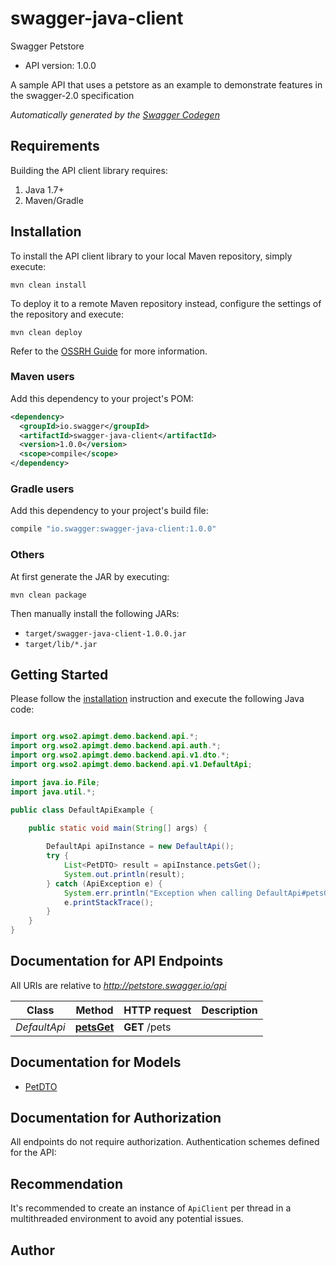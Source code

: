 # swagger-java-client

Swagger Petstore
- API version: 1.0.0

A sample API that uses a petstore as an example to demonstrate features in the swagger-2.0 specification


*Automatically generated by the [Swagger Codegen](https://github.com/swagger-api/swagger-codegen)*


## Requirements

Building the API client library requires:
1. Java 1.7+
2. Maven/Gradle

## Installation

To install the API client library to your local Maven repository, simply execute:

```shell
mvn clean install
```

To deploy it to a remote Maven repository instead, configure the settings of the repository and execute:

```shell
mvn clean deploy
```

Refer to the [OSSRH Guide](http://central.sonatype.org/pages/ossrh-guide.html) for more information.

### Maven users

Add this dependency to your project's POM:

```xml
<dependency>
  <groupId>io.swagger</groupId>
  <artifactId>swagger-java-client</artifactId>
  <version>1.0.0</version>
  <scope>compile</scope>
</dependency>
```

### Gradle users

Add this dependency to your project's build file:

```groovy
compile "io.swagger:swagger-java-client:1.0.0"
```

### Others

At first generate the JAR by executing:

```shell
mvn clean package
```

Then manually install the following JARs:

* `target/swagger-java-client-1.0.0.jar`
* `target/lib/*.jar`

## Getting Started

Please follow the [installation](#installation) instruction and execute the following Java code:

```java

import org.wso2.apimgt.demo.backend.api.*;
import org.wso2.apimgt.demo.backend.api.auth.*;
import org.wso2.apimgt.demo.backend.api.v1.dto.*;
import org.wso2.apimgt.demo.backend.api.v1.DefaultApi;

import java.io.File;
import java.util.*;

public class DefaultApiExample {

    public static void main(String[] args) {
        
        DefaultApi apiInstance = new DefaultApi();
        try {
            List<PetDTO> result = apiInstance.petsGet();
            System.out.println(result);
        } catch (ApiException e) {
            System.err.println("Exception when calling DefaultApi#petsGet");
            e.printStackTrace();
        }
    }
}

```

## Documentation for API Endpoints

All URIs are relative to *http://petstore.swagger.io/api*

Class | Method | HTTP request | Description
------------ | ------------- | ------------- | -------------
*DefaultApi* | [**petsGet**](docs/DefaultApi.md#petsGet) | **GET** /pets | 


## Documentation for Models

 - [PetDTO](docs/PetDTO.md)


## Documentation for Authorization

All endpoints do not require authorization.
Authentication schemes defined for the API:

## Recommendation

It's recommended to create an instance of `ApiClient` per thread in a multithreaded environment to avoid any potential issues.

## Author



